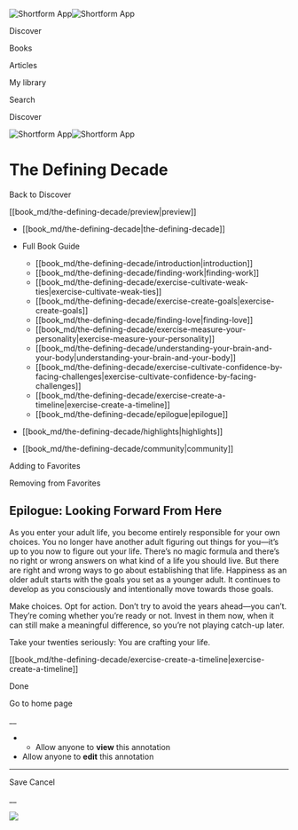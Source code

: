 ![Shortform App](/img/logo.36a2399e.svg)![Shortform App](/img/logo-dark.70c1b072.svg)

Discover

Books

Articles

My library

Search

Discover

![Shortform App](/img/logo.36a2399e.svg)![Shortform App](/img/logo-dark.70c1b072.svg)

# The Defining Decade

Back to Discover

[[book_md/the-defining-decade/preview|preview]]

  * [[book_md/the-defining-decade|the-defining-decade]]
  * Full Book Guide

    * [[book_md/the-defining-decade/introduction|introduction]]
    * [[book_md/the-defining-decade/finding-work|finding-work]]
    * [[book_md/the-defining-decade/exercise-cultivate-weak-ties|exercise-cultivate-weak-ties]]
    * [[book_md/the-defining-decade/exercise-create-goals|exercise-create-goals]]
    * [[book_md/the-defining-decade/finding-love|finding-love]]
    * [[book_md/the-defining-decade/exercise-measure-your-personality|exercise-measure-your-personality]]
    * [[book_md/the-defining-decade/understanding-your-brain-and-your-body|understanding-your-brain-and-your-body]]
    * [[book_md/the-defining-decade/exercise-cultivate-confidence-by-facing-challenges|exercise-cultivate-confidence-by-facing-challenges]]
    * [[book_md/the-defining-decade/exercise-create-a-timeline|exercise-create-a-timeline]]
    * [[book_md/the-defining-decade/epilogue|epilogue]]
  * [[book_md/the-defining-decade/highlights|highlights]]
  * [[book_md/the-defining-decade/community|community]]



Adding to Favorites 

Removing from Favorites 

## Epilogue: Looking Forward From Here

As you enter your adult life, you become entirely responsible for your own choices. You no longer have another adult figuring out things for you—it’s up to you now to figure out your life. There’s no magic formula and there’s no right or wrong answers on what kind of a life you should live. But there are right and wrong ways to go about establishing that life. Happiness as an older adult starts with the goals you set as a younger adult. It continues to develop as you consciously and intentionally move towards those goals.

Make choices. Opt for action. Don’t try to avoid the years ahead—you can’t. They’re coming whether you’re ready or not. Invest in them now, when it can still make a meaningful difference, so you’re not playing catch-up later.

Take your twenties seriously: You are crafting your life.

[[book_md/the-defining-decade/exercise-create-a-timeline|exercise-create-a-timeline]]

Done

Go to home page 

__

  *   * Allow anyone to **view** this annotation
  * Allow anyone to **edit** this annotation



* * *

Save Cancel

__




![](https://bat.bing.com/action/0?ti=56018282&Ver=2&mid=abfbbbfa-0a22-47a7-956b-7031e0895394&sid=1711133063fa11eebdec89a8b8ae3bbc&vid=171147a063fa11eea7440fcfeb230d96&vids=0&msclkid=N&pi=0&lg=en-US&sw=800&sh=600&sc=24&nwd=1&tl=Shortform%20%7C%20The%20Defining%20Decade&p=https%3A%2F%2Fwww.shortform.com%2Fapp%2Fbook%2Fthe-defining-decade%2Fepilogue&r=&lt=421&evt=pageLoad&sv=1&rn=914140)
